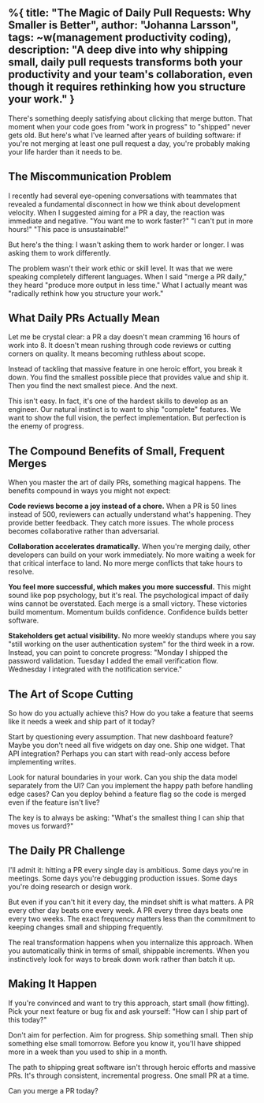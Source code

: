 %{
  title: "The Magic of Daily Pull Requests: Why Smaller is Better",
  author: "Johanna Larsson",
  tags: ~w(management productivity coding),
  description: "A deep dive into why shipping small, daily pull requests transforms both your productivity and your team's collaboration, even though it requires rethinking how you structure your work."
}
---

There's something deeply satisfying about clicking that merge button. That moment when your code goes from "work in progress" to "shipped" never gets old. But here's what I've learned after years of building software: if you're not merging at least one pull request a day, you're probably making your life harder than it needs to be.

## The Miscommunication Problem

I recently had several eye-opening conversations with teammates that revealed a fundamental disconnect in how we think about development velocity. When I suggested aiming for a PR a day, the reaction was immediate and negative. "You want me to work faster?" "I can't put in more hours!" "This pace is unsustainable!"

But here's the thing: I wasn't asking them to work harder or longer. I was asking them to work differently.

The problem wasn't their work ethic or skill level. It was that we were speaking completely different languages. When I said "merge a PR daily," they heard "produce more output in less time." What I actually meant was "radically rethink how you structure your work."

## What Daily PRs Actually Mean

Let me be crystal clear: a PR a day doesn't mean cramming 16 hours of work into 8. It doesn't mean rushing through code reviews or cutting corners on quality. It means becoming ruthless about scope.

Instead of tackling that massive feature in one heroic effort, you break it down. You find the smallest possible piece that provides value and ship it. Then you find the next smallest piece. And the next.

This isn't easy. In fact, it's one of the hardest skills to develop as an engineer. Our natural instinct is to want to ship "complete" features. We want to show the full vision, the perfect implementation. But perfection is the enemy of progress.

## The Compound Benefits of Small, Frequent Merges

When you master the art of daily PRs, something magical happens. The benefits compound in ways you might not expect:

**Code reviews become a joy instead of a chore.** When a PR is 50 lines instead of 500, reviewers can actually understand what's happening. They provide better feedback. They catch more issues. The whole process becomes collaborative rather than adversarial.

**Collaboration accelerates dramatically.** When you're merging daily, other developers can build on your work immediately. No more waiting a week for that critical interface to land. No more merge conflicts that take hours to resolve.

**You feel more successful, which makes you more successful.** This might sound like pop psychology, but it's real. The psychological impact of daily wins cannot be overstated. Each merge is a small victory. These victories build momentum. Momentum builds confidence. Confidence builds better software.

**Stakeholders get actual visibility.** No more weekly standups where you say "still working on the user authentication system" for the third week in a row. Instead, you can point to concrete progress: "Monday I shipped the password validation. Tuesday I added the email verification flow. Wednesday I integrated with the notification service."

## The Art of Scope Cutting

So how do you actually achieve this? How do you take a feature that seems like it needs a week and ship part of it today?

Start by questioning every assumption. That new dashboard feature? Maybe you don't need all five widgets on day one. Ship one widget. That API integration? Perhaps you can start with read-only access before implementing writes.

Look for natural boundaries in your work. Can you ship the data model separately from the UI? Can you implement the happy path before handling edge cases? Can you deploy behind a feature flag so the code is merged even if the feature isn't live?

The key is to always be asking: "What's the smallest thing I can ship that moves us forward?"

## The Daily PR Challenge

I'll admit it: hitting a PR every single day is ambitious. Some days you're in meetings. Some days you're debugging production issues. Some days you're doing research or design work.

But even if you can't hit it every day, the mindset shift is what matters. A PR every other day beats one every week. A PR every three days beats one every two weeks. The exact frequency matters less than the commitment to keeping changes small and shipping frequently.

The real transformation happens when you internalize this approach. When you automatically think in terms of small, shippable increments. When you instinctively look for ways to break down work rather than batch it up.

## Making It Happen

If you're convinced and want to try this approach, start small (how fitting). Pick your next feature or bug fix and ask yourself: "How can I ship part of this today?"

Don't aim for perfection. Aim for progress. Ship something small. Then ship something else small tomorrow. Before you know it, you'll have shipped more in a week than you used to ship in a month.

The path to shipping great software isn't through heroic efforts and massive PRs. It's through consistent, incremental progress. One small PR at a time.

Can you merge a PR today?
